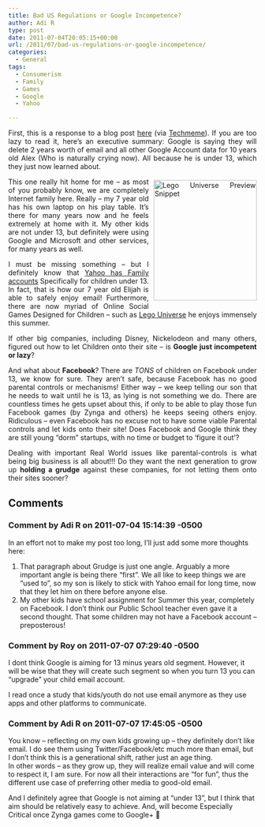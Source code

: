 ```yaml
---
title: Bad US Regulations or Google Incompetence?
author: Adi R
type: post
date: 2011-07-04T20:05:15+00:00
url: /2011/07/bad-us-regulations-or-google-incompetence/
categories:
  - General
tags:
  - Consumerism
  - Family
  - Games
  - Google
  - Yahoo

---
```

<p align="justify">
  First, this is a response to a blog post <a href="http://www.sunpig.com/martin/archives/2011/07/03/google-made-my-son-cry.html" target="_blank">here</a> (via <a href="http://techmeme.com">Techmeme</a>). If you are too lazy to read it, here’s an executive summary: Google is saying they will delete 2 years worth of email and all other Google Account data for 10 years old Alex (Who is naturally crying now). All because he is under 13, which they just now learned about.
</p>

<p align="justify">
  <a href="http://universe.lego.com/en-us/default.aspx" target="_blank"><img style="background-image: none; border-bottom: 0px; border-left: 0px; margin: 5px 0px 5px 10px; padding-left: 0px; padding-right: 0px; display: inline; float: right; border-top: 0px; border-right: 0px; padding-top: 0px" title="Lego Universe Preview Snippet" border="0" alt="Lego Universe Preview Snippet" align="right" src="https://i0.wp.com/www.adir1.com/uploads/2011/07/Lego-Universe-Preview-Snippet.jpg?resize=209%2C244" width="209" height="244" data-recalc-dims="1" /></a>This one really hit home for me – as most of you probably know, we are completely Internet family here. Really – my 7 year old has his own laptop on his play table. It’s there for many years now and he feels extremely at home with it. My other kids are not under 13, but definitely were using Google and Microsoft and other services, for many years as well.
</p>

<p align="justify">
  I must be missing something – but I definitely know that <a href="http://info.yahoo.com/privacy/us/yahoo/family/details.html" target="_blank">Yahoo has Family accounts</a> Specifically for children under 13. In fact, that is how our 7 year old Elijah is able to safely enjoy email! Furthermore, there are now myriad of Online Social Games Designed for Children – such as <a href="http://universe.lego.com/en-us/default.aspx" target="_blank">Lego Universe</a> he enjoys immensely this summer.
</p>

<p align="justify">
  If other big companies, including Disney, Nickelodeon and many others, figured out how to let Children onto their site – is <strong>Google just incompetent or lazy</strong>?
</p>

<p align="justify">
  And what about <strong>Facebook</strong>? There are <em>TONS</em> of children on Facebook under 13, we know for sure. They aren’t safe, because Facebook has no good parental controls or mechanisms! Either way &#8211; we keep telling our son that he needs to wait until he is 13, as lying is not something we do. There are countless times he gets upset about this, if only to be able to play those fun Facebook games (by Zynga and others) he keeps seeing others enjoy. Ridiculous – even Facebook has no excuse not to have some viable Parental controls and let kids onto their site! Does Facebook and Google think they are still young “dorm” startups, with no time or budget to ‘figure it out’?
</p>

<p align="justify">
  Dealing with important Real World issues like parental-controls is what being big business is all about!!! Do they want the next generation to grow up <strong>holding a grudge</strong> against these companies, for not letting them onto their sites sooner?
</p>

## Comments

### Comment by Adi R on 2011-07-04 15:14:39 -0500
In an effort not to make my post too long, I&#8217;ll just add some more thoughts here:  
1. That paragraph about Grudge is just one angle. Arguably a more important angle is being there &#8220;first&#8221;. We all like to keep things we are &#8220;used to&#8221;, so my son is likely to stick with Yahoo email for long time, now that they let him on there before anyone else.  
2. My other kids have school assignment for Summer this year, completely on Facebook. I don&#8217;t think our Public School teacher even gave it a second thought. That some children may not have a Facebook account &#8211; preposterous!

### Comment by Roy on 2011-07-07 07:29:40 -0500
I dont think Google is aiming for 13 minus years old segment. However, it will be wise that they will create such segment so when you turn 13 you can &#8220;upgrade&#8221; your child email account.

I read once a study that kids/youth do not use email anymore as they use apps and other platforms to communicate.

### Comment by Adi R on 2011-07-07 17:45:05 -0500
You know &#8211; reflecting on my own kids growing up &#8211; they definitely don&#8217;t like email. I do see them using Twitter/Facebook/etc much more than email, but I don&#8217;t think this is a generational shift, rather just an age thing.  
In other words &#8211; as they grow up, they will realize email value and will come to respect it, I am sure. For now all their interactions are &#8220;for fun&#8221;, thus the different use case of preferring other media to good-old email.

And I definitely agree that Google is not aiming at &#8220;under 13&#8221;, but I think that aim should be relatively easy to achieve. And, will become Especially Critical once Zynga games come to Google+ 🙂